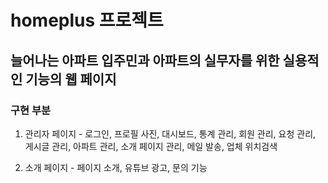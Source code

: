 # homeplus 프로젝트

##  늘어나는 아파트 입주민과 아파트의 실무자를 위한 실용적인 기능의 웹 페이지

### 구현 부분

1. 관리자 페이지 - 로그인, 프로필 사진, 대시보드, 통계 관리, 회원 관리, 요청 관리, 게시글 관리, 아파트 관리, 
                   소개 페이지 관리, 메일 발송, 업체 위치검색

2. 소개 페이지 - 페이지 소개, 유튜브 광고, 문의 기능
